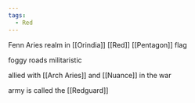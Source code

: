 ```yaml
---
tags:
  - Red
---
```


Fenn Aries
realm in [[Orindia]]
[[Red]] [[Pentagon]] flag

foggy
roads
militaristic

allied with [[Arch Aries]] and [[Nuance]] in the war

army is called the [[Redguard]]